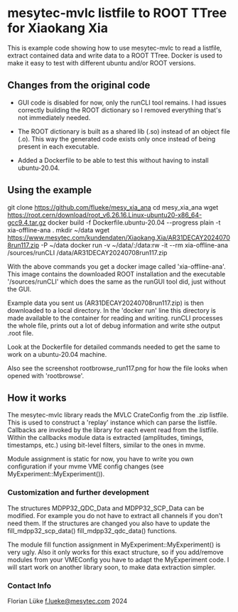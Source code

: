 # mesytec-mvlc listfile to ROOT TTree for Xiaokang Xia

This is example code showing how to use mesytec-mvlc to read a listfile, extract
contained data and write data to a ROOT TTree. Docker is used to make it easy to
test with different ubuntu and/or ROOT versions.

## Changes from the original code

* GUI code is disabled for now, only the runCLI tool remains. I had issues
  correctly building the ROOT dictionary so I removed everything that's not
  immediately needed.

* The ROOT dictionary is built as a shared lib (.so) instead of an object file
  (.o). This way the generated code exists only once instead of being present in
  each executable.

* Added a Dockerfile to be able to test this without having to install
  ubuntu-20.04.


## Using the example

  git clone https://github.com/flueke/mesy_xia_ana
  cd mesy_xia_ana
  wget https://root.cern/download/root_v6.26.16.Linux-ubuntu20-x86_64-gcc9.4.tar.gz
  docker build -f Dockerfile.ubuntu-20.04 --progress plain -t xia-offline-ana .
  mkdir ~/data
  wget https://www.mesytec.com/kundendaten/Xiaokang.Xia/AR31DECAY20240708run117.zip -P ~/data
  docker run -v ~/data/:/data:rw -it --rm xia-offline-ana /sources/runCLI /data/AR31DECAY20240708run117.zip

With the above commands you get a docker image called 'xia-offline-ana'. This
image contains the downloaded ROOT installation and the executable
'/sources/runCLI' which does the same as the runGUI tool did, just without the
GUI.

Example data you sent us (AR31DECAY20240708run117.zip) is then downloaded to a
local directory. In the 'docker run' line this directory is made available to
the container for reading and writing. runCLI processes the whole file, prints
out a lot of debug information and write sthe output .root file.

Look at the Dockerfile for detailed commands needed to get the same to work on a
ubuntu-20.04 machine.

Also see the screenshot rootbrowse_run117.png for how the file looks when opened
with 'rootbrowse'.

## How it works

The mesytec-mvlc library reads the MVLC CrateConfig from the .zip listfile. This
is used to construct a 'replay' instance which can parse the listfile. Callbacks
are invoked by the library for each event read from the listfile. Within the
callbacks module data is extracted (amplitudes, timings, timestamps, etc.) using
bit-level filters, similar to the ones in mvme.

Module assignment is static for now, you have to write you own configuration if
your mvme VME config changes (see MyExperiment::MyExperiment()).

### Customization and further development

The structures MDPP32_QDC_Data and MDPP32_SCP_Data can be modified. For example
you do not have to extract all channels if you don't need them. If the
structures are changed you also have to update the fill_mdpp32_scp_data()
fill_mdpp32_qdc_data() functions.

The module fill function assignment in MyExperiment::MyExperiment() is very
ugly. Also it only works for this exact structure, so if you add/remove modules
from your VMEConfig you have to adapt the MyExperiment code. I will start work
on another library soon, to make data extraction simpler.

### Contact Info

Florian Lüke <f.lueke@mesytec.com> 2024
